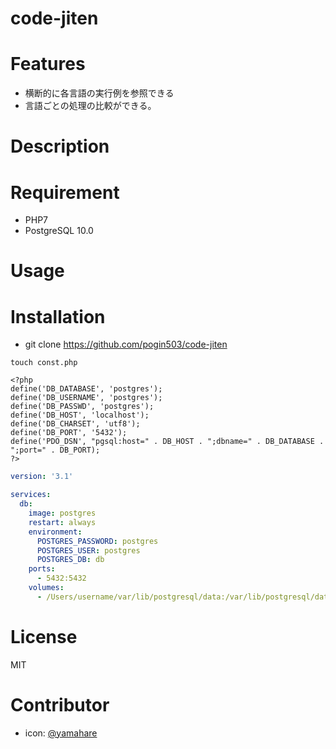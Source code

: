 code-jiten
============

# Features
- 横断的に各言語の実行例を参照できる
- 言語ごとの処理の比較ができる。

# Description



# Requirement
- PHP7
- PostgreSQL 10.0

# Usage


# Installation
- git clone https://github.com/pogin503/code-jiten

```
touch const.php
```

```const.php
<?php
define('DB_DATABASE', 'postgres');
define('DB_USERNAME', 'postgres');
define('DB_PASSWD', 'postgres');
define('DB_HOST', 'localhost');
define('DB_CHARSET', 'utf8');
define('DB_PORT', '5432');
define('PDO_DSN', "pgsql:host=" . DB_HOST . ";dbname=" . DB_DATABASE . ";port=" . DB_PORT);
?>
```

```docker-compose.yml
version: '3.1'

services:
  db:
    image: postgres
    restart: always
    environment:
      POSTGRES_PASSWORD: postgres
      POSTGRES_USER: postgres
      POSTGRES_DB: db
    ports:
      - 5432:5432
    volumes:
      - /Users/username/var/lib/postgresql/data:/var/lib/postgresql/data
```

# License
MIT

# Contributor

- icon: [@yamahare](https://twitter.com/yamahare)
